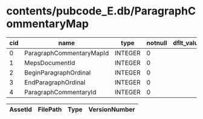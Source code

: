 # contents/pubcode_E.db/ParagraphCommentaryMap

|cid|name|type|notnull|dflt_value|pk|
| - | -- | -- | ----- | -------- | - |
|0|ParagraphCommentaryMapId|INTEGER|0||1|
|1|MepsDocumentId|INTEGER|0||0|
|2|BeginParagraphOrdinal|INTEGER|0||0|
|3|EndParagraphOrdinal|INTEGER|0||0|
|4|ParagraphCommentaryId|INTEGER|0||0|

| AssetId | FilePath | Type | VersionNumber |
| - | - | - | - |
